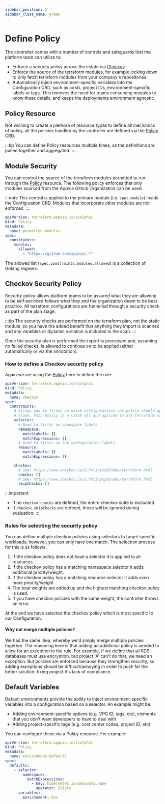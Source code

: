 ```yaml
---
sidebar_position: 2
sidebar_class_name: green
---
```


# Define Policy

The controller comes with a number of controls and safeguards that the platform team can utilize to:

* Enforce a security policy across the estate via [Checkov](https://www.checkov.io/).
* Enforce the source of the terraform modules, for example locking down to only fetch terraform modules from your company's repositories.
* Automatically inject environment-specific variables into the Configuration CRD, such as costs, project IDs, environment-specific labels or tags. This removes the need for teams consuming modules to know these details, and keeps the deployments environment agnostic.

## Policy Resource

Not wishing to create a plethora of resource types to define all mechanics of policy, all the policies handled by the controller are defined via the [Policy](../reference/policies.terraform.appvia.io.md) CRD.

:::tip
You can define Policy resources multiple times, as the definitions are pulled together and aggregated.
:::

## Module Security

You can control the source of the terraform modules permitted to run through the [Policy](../reference/policies.terraform.appvia.io.md) resource. The following policy enforces that only modules sourced from the Appvia Github Organization can be used.

:::note
This control is applied to the primary module (i.e. `spec.module`) inside the Configuration CRD. Modules that incorporate other modules are not enforced.
:::

```yaml
apiVersion: terraform.appvia.io/v1alpha1
kind: Policy
metadata:
  name: permitted-modules
spec:
  constraints:
    modules:
      allowed:
        - "https://github.com/appvia/.*"
```

The allowed list (`spec.constraints.modules.allowed`) is a collection of Golang regexes.

## Checkov Security Policy

Security policy allows platform teams to be assured what they are allowing to be self-serviced follows what they and the organization deem to be best practice. All terraform configurations are funnelled through a security check as part of the plan stage.

:::tip
The security checks are performed on the terraform plan, not the static module, so you have the added benefit that anything they import is scanned and any varaibles or dynamic variation is included in the scan.
:::

Once the security plan is performed the report is processed and, assuming no failed checks, is allowed to continue on to be applied (either automatically or via the annotation).

### How to define a Checkov security policy

Again we are using the [Policy](../reference/policies.terraform.appvia.io.md) here to define the rule:

```yaml
apiVersion: terraform.appvia.io/v1alpha1
kind: Policy
metadata:
  name: checkov
spec:
  constraints:
    # Allows you to filter on which configurations the policy should apply. If left
    # blank, this policy is a catch-all and applied to all terraform configurations.
    selector:
      # Used to filter on namespace labels
      namespace:
        matchLabels: {}
        matchExpressions: []
      # Used to filter on the configuration labels
      resource:
        matchLabels: {}
        matchExpressions: []

    checkov:
      # See: https://www.checkov.io/5.Policy%20Index/terraform.html
      checks: []
      # See: https://www.checkov.io/5.Policy%20Index/terraform.html
      skipChecks: []
```

:::important
* If no `checkov.checks` are defined, the entire checkov suite is evaluated.
* If `checkov.skipChecks` are defined, those will be ignored during evaluation.
:::

### Rules for selecting the security policy

You can define multiple checkov policies using selectors to target specific workloads, however, you can only have one match. The selection process for this is as follows:

1. If the checkov policy does not have a selector it is applied to all resources.
2. If the checkov policy has a matching namespace selector it adds additional priority/weight.
3. If the checkov policy has a matching resource selector it adds even more priority/weight.
4. The total weights are added up and the highest matching checkov policy is used.
5. If you have checkov policies with the same weight, the controller throws an error.

At the end we have selected the checkov policy which is most specific to our Configuration.

#### Why not merge multiple policies?

We had the same idea, whereby we'd simply merge multiple policies together. The reasoning here is that adding an additional policy is needed to allow for an exception to the rule. For example, if we define that all RDS databases must use encryption, but project 'A' can't do that, we need an exception. But policies are enforced because they strengthen security, so adding exceptions should be difficult/annoying in order to push for the better solution: fixing project A's lack of compliance.

## Default Variables

Default environments provide the ability to inject environment-specific variables into a configuration based on a selector. An example might be:

* Adding environment-specific options (e.g. VPC ID, tags, etc), elements that you don't want developers to have to deal with
* Adding project-specific tags (e.g. cost center codes, project ID, etc)

You can configure these via a Policy resource. For example:

```yaml
apiVersion: terraform.appvia.io/v1alpha1
kind: Policy
metadata:
  name: environment-defaults
spec:
  defaults:
    - selector:
        namespace:
          matchExpressions:
            - key: kubernetes.io/metadata.name
              operator: Exists
      variables:
        environment: dev
```

